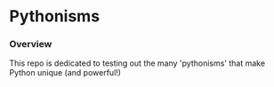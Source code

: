 # Pythonisms

### Overview
This repo is dedicated to testing out the many 'pythonisms' that make Python unique (and powerful!)